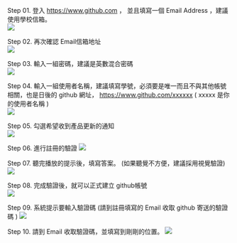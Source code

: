 
Step 01. 登入 https://www.github.com ， 並且填寫一個 Email Address ，建議使用學校信箱。<br>
<img src="https://github.com/derricktsai0904/Course/blob/main/2024.02%20%E6%99%BA%E6%85%A7%E5%9F%8E%E5%B8%82%E5%B0%8E%E8%AB%96/2024.03.01%20%E7%AC%AC%E4%BA%8C%E5%A0%82/Step01.png" />

Step 02. 再次確認 Email信箱地址<br>
<img src="https://github.com/derricktsai0904/Course/blob/main/2024.02%20%E6%99%BA%E6%85%A7%E5%9F%8E%E5%B8%82%E5%B0%8E%E8%AB%96/2024.03.01%20%E7%AC%AC%E4%BA%8C%E5%A0%82/Step02.png" />

Step 03. 輸入一組密碼，建議是英數混合密碼<br>
<img src="https://github.com/derricktsai0904/Course/blob/main/2024.02%20%E6%99%BA%E6%85%A7%E5%9F%8E%E5%B8%82%E5%B0%8E%E8%AB%96/2024.03.01%20%E7%AC%AC%E4%BA%8C%E5%A0%82/Step03.png" />

Step 04. 輸入一組使用者名稱，建議填寫學號，必須要是唯一而且不與其他帳號相關，也是日後的 github 網址， https://www.github.com/xxxxxx      ( xxxxx 是你的使用者名稱 )<br>
<img src="https://github.com/derricktsai0904/Course/blob/main/2024.02%20%E6%99%BA%E6%85%A7%E5%9F%8E%E5%B8%82%E5%B0%8E%E8%AB%96/2024.03.01%20%E7%AC%AC%E4%BA%8C%E5%A0%82/Step04.png" />

Step 05. 勾選希望收到產品更新的通知<br>
<img src="https://github.com/derricktsai0904/Course/blob/main/2024.02%20%E6%99%BA%E6%85%A7%E5%9F%8E%E5%B8%82%E5%B0%8E%E8%AB%96/2024.03.01%20%E7%AC%AC%E4%BA%8C%E5%A0%82/Step05.png"/>

Step 06. 進行註冊的驗證
<img src="https://github.com/derricktsai0904/Course/blob/main/2024.02%20%E6%99%BA%E6%85%A7%E5%9F%8E%E5%B8%82%E5%B0%8E%E8%AB%96/2024.03.01%20%E7%AC%AC%E4%BA%8C%E5%A0%82/Step06.png"/>

Step 07. 聽完播放的提示後，填寫答案。 (如果聽覺不方便，建議採用視覺驗證) <br>
<img src="https://github.com/derricktsai0904/Course/blob/main/2024.02%20%E6%99%BA%E6%85%A7%E5%9F%8E%E5%B8%82%E5%B0%8E%E8%AB%96/2024.03.01%20%E7%AC%AC%E4%BA%8C%E5%A0%82/Step07.png"/>

Step 08. 完成驗證後，就可以正式建立 github帳號 <br>
<img src="https://github.com/derricktsai0904/Course/blob/main/2024.02%20%E6%99%BA%E6%85%A7%E5%9F%8E%E5%B8%82%E5%B0%8E%E8%AB%96/2024.03.01%20%E7%AC%AC%E4%BA%8C%E5%A0%82/Step08.png"/>

Step 09. 系統提示要輸入驗證碼 (請到註冊填寫的 Email 收取 github 寄送的驗證碼 )
<img src="https://github.com/derricktsai0904/Course/blob/main/2024.02%20%E6%99%BA%E6%85%A7%E5%9F%8E%E5%B8%82%E5%B0%8E%E8%AB%96/2024.03.01%20%E7%AC%AC%E4%BA%8C%E5%A0%82/Step09.png"/>

Step 10. 請到 Email 收取驗證碼，並填寫到剛剛的位置。
<img src="https://github.com/derricktsai0904/Course/blob/main/2024.02%20%E6%99%BA%E6%85%A7%E5%9F%8E%E5%B8%82%E5%B0%8E%E8%AB%96/2024.03.01%20%E7%AC%AC%E4%BA%8C%E5%A0%82/Step10.png"/>

